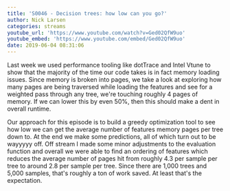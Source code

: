 ```yaml
---
title: 'S0046 - Decision trees: how low can you go?'
author: Nick Larsen
categories: streams
youtube_url: 'https://www.youtube.com/watch?v=Ged02QfW9uo'
youtube_embed: 'https://www.youtube.com/embed/Ged02QfW9uo'
date: 2019-06-04 08:31:06
---
```



Last week we used performance tooling like dotTrace and Intel Vtune to show that the majority of the time our code takes is in fact memory loading issues.  Since memory is broken into pages, we take a look at exploring how many pages are being traversed while loading the features and see for a weighted pass through any tree, we're touching roughly 4 pages of memory.  If we can lower this by even 50%, then this should make a dent in overall runtime.

Our approach for this episode is to build a greedy optimization tool to see how low we can get the average number of features memory pages per tree down to.  At the end we make some predictions, all of which turn out to be wayyyyy off.  Off stream I made some minor adjustments to the evaluation function and overall we were able to find an ordering of features which reduces the average number of pages hit from roughly 4.3 per sample per tree to around 2.8 per sample per tree.  Since there are 1,000 trees and 5,000 samples, that's roughly a ton of work saved.  At least that's the expectation.
